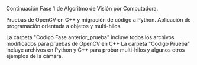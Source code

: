 Continuación Fase 1 de Algoritmo de Visión por Computadora.

Pruebas de OpenCV en C++ y migración de código a Python.
Aplicación de programación orientada a objetos y multi-hilos.

La carpeta "Codigo Fase anterior_prueba" incluye todos los archivos modificados para pruebas de OpenCV en C++
La carpeta "Codigo Prueba" incluye archivos en Python y C++ para probar multi-hilos y algunos otros ejemplos de la cámara.
